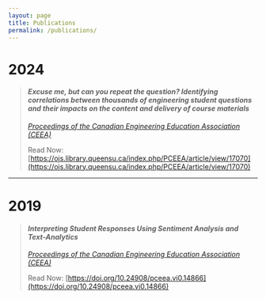 ```yaml
---
layout: page
title: Publications
permalink: /publications/
---
```


# 2024

>#### ***Excuse me, but can you repeat the question? Identifying correlations between thousands of engineering student questions and their impacts on the content and delivery of course materials***
>
>*[Proceedings of the Canadian Engineering Education Association (CEEA)](https://ceea.ca/)*
>
>Read Now: [https://ojs.library.queensu.ca/index.php/PCEEA/article/view/17070](https://ojs.library.queensu.ca/index.php/PCEEA/article/view/17070)

---

# 2019

>#### ***Interpreting Student Responses Using Sentiment Analysis and Text-Analytics***
>
>*[Proceedings of the Canadian Engineering Education Association (CEEA)](https://ceea.ca/)*
>
>Read Now: [https://doi.org/10.24908/pceea.vi0.14866](https://doi.org/10.24908/pceea.vi0.14866)